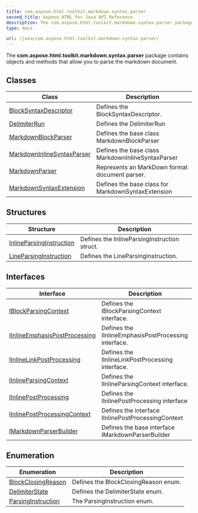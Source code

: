 ```yaml
---
title: com.aspose.html.toolkit.markdown.syntax.parser
second_title: Aspose.HTML for Java API Reference
description: The com.aspose.html.toolkit.markdown.syntax.parser package contains objects and methods that allow you to parse the markdown document
type: docs

url: /java/com.aspose.html.toolkit.markdown.syntax.parser/
---
```

The **com.aspose.html.toolkit.markdown.syntax.parser** package contains objects and methods that allow you to parse the markdown document.

## Classes

| Class | Description |
| --- | --- |
| [BlockSyntaxDescriptor](./blocksyntaxdescriptor/) | Defines the BlockSyntaxDescriptor. |
| [DelimiterRun](./delimiterrun/) | Defines the DelimiterRun |
| [MarkdownBlockParser](./markdownblockparser/) | Defines the base class MarkdownBlockParser |
| [MarkdownInlineSyntaxParser](./markdowninlinesyntaxparser/) | Defines the base class MarkdownInlineSyntaxParser |
| [MarkdownParser](./markdownparser/) | Represents an MarkDown format document parser. |
| [MarkdownSyntaxExtension](./markdownsyntaxextension/) | Defines the base class for MarkdownSyntaxExtension |
## Structures

| Structure | Description |
| --- | --- |
| [InlineParsingInstruction](./inlineparsinginstruction/) | Defines the InlineParsingInstruction struct. |
| [LineParsingInstruction](./lineparsinginstruction/) | Defines the LineParsingInstruction. |
## Interfaces

| Interface | Description |
| --- | --- |
| [IBlockParsingContext](./iblockparsingcontext/) | Defines the IBlockParsingContext interface. |
| [IInlineEmphasisPostProcessing](./iinlineemphasispostprocessing/) | Defines the IInlineEmphasisPostProcessing interface. |
| [IInlineLinkPostProcessing](./iinlinelinkpostprocessing/) | Defines the IInlineLinkPostProcessing interface. |
| [IInlineParsingContext](./iinlineparsingcontext/) | Defines the IInlineParsingContext interface. |
| [IInlinePostProcessing](./iinlinepostprocessing/) | Defines the IInlinePostProcessing interface |
| [IInlinePostProcessingContext](./iinlinepostprocessingcontext/) | Defines the interface IInlinePostProcessingContext |
| [IMarkdownParserBuilder](./imarkdownparserbuilder/) | Defines the base interface IMarkdownParserBuilder |
## Enumeration

| Enumeration | Description |
| --- | --- |
| [BlockClosingReason](./blockclosingreason/) | Defines the BlockClosingReason enum. |
| [DelimiterState](./delimiterstate/) | Defines the DelimiterState enum. |
| [ParsingInstruction](./parsinginstruction/) | The ParsingInstruction enum. |
